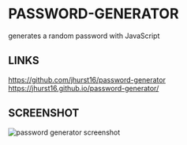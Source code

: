 # PASSWORD-GENERATOR
generates a random password with JavaScript

## LINKS

https://github.com/jhurst16/password-generator
https://jhurst16.github.io/password-generator/

## SCREENSHOT


![password generator screenshot](https://user-images.githubusercontent.com/79426564/116826760-9d0e3c80-ab63-11eb-89c9-9117506d9ac8.png)
